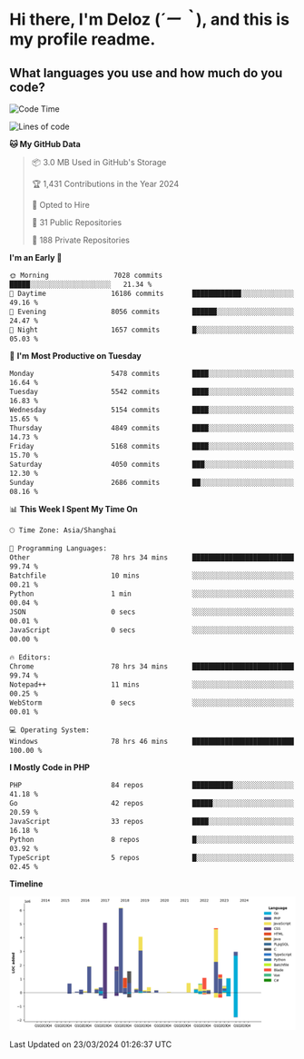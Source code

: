 # **Hi there, I'm Deloz (*´ー｀*), and this is my profile readme.**

## **What languages you use and how much do you code?**

<!--START_SECTION:waka-->
![Code Time](http://img.shields.io/badge/Code%20Time-3%2C554%20hrs%2010%20mins-blue)

![Lines of code](https://img.shields.io/badge/From%20Hello%20World%20I%27ve%20Written-37.8%20million%20lines%20of%20code-blue)

**🐱 My GitHub Data** 

> 📦 3.0 MB Used in GitHub's Storage 
 > 
> 🏆 1,431 Contributions in the Year 2024
 > 
> 💼 Opted to Hire
 > 
> 📜 31 Public Repositories 
 > 
> 🔑 188 Private Repositories 
 > 
**I'm an Early 🐤** 

```text
🌞 Morning                7028 commits        █████░░░░░░░░░░░░░░░░░░░░   21.34 % 
🌆 Daytime                16186 commits       ████████████░░░░░░░░░░░░░   49.16 % 
🌃 Evening                8056 commits        ██████░░░░░░░░░░░░░░░░░░░   24.47 % 
🌙 Night                  1657 commits        █░░░░░░░░░░░░░░░░░░░░░░░░   05.03 % 
```
📅 **I'm Most Productive on Tuesday** 

```text
Monday                   5478 commits        ████░░░░░░░░░░░░░░░░░░░░░   16.64 % 
Tuesday                  5542 commits        ████░░░░░░░░░░░░░░░░░░░░░   16.83 % 
Wednesday                5154 commits        ████░░░░░░░░░░░░░░░░░░░░░   15.65 % 
Thursday                 4849 commits        ████░░░░░░░░░░░░░░░░░░░░░   14.73 % 
Friday                   5168 commits        ████░░░░░░░░░░░░░░░░░░░░░   15.70 % 
Saturday                 4050 commits        ███░░░░░░░░░░░░░░░░░░░░░░   12.30 % 
Sunday                   2686 commits        ██░░░░░░░░░░░░░░░░░░░░░░░   08.16 % 
```


📊 **This Week I Spent My Time On** 

```text
🕑︎ Time Zone: Asia/Shanghai

💬 Programming Languages: 
Other                    78 hrs 34 mins      █████████████████████████   99.74 % 
Batchfile                10 mins             ░░░░░░░░░░░░░░░░░░░░░░░░░   00.21 % 
Python                   1 min               ░░░░░░░░░░░░░░░░░░░░░░░░░   00.04 % 
JSON                     0 secs              ░░░░░░░░░░░░░░░░░░░░░░░░░   00.01 % 
JavaScript               0 secs              ░░░░░░░░░░░░░░░░░░░░░░░░░   00.00 % 

🔥 Editors: 
Chrome                   78 hrs 34 mins      █████████████████████████   99.74 % 
Notepad++                11 mins             ░░░░░░░░░░░░░░░░░░░░░░░░░   00.25 % 
WebStorm                 0 secs              ░░░░░░░░░░░░░░░░░░░░░░░░░   00.01 % 

💻 Operating System: 
Windows                  78 hrs 46 mins      █████████████████████████   100.00 % 
```

**I Mostly Code in PHP** 

```text
PHP                      84 repos            ██████████░░░░░░░░░░░░░░░   41.18 % 
Go                       42 repos            █████░░░░░░░░░░░░░░░░░░░░   20.59 % 
JavaScript               33 repos            ████░░░░░░░░░░░░░░░░░░░░░   16.18 % 
Python                   8 repos             █░░░░░░░░░░░░░░░░░░░░░░░░   03.92 % 
TypeScript               5 repos             █░░░░░░░░░░░░░░░░░░░░░░░░   02.45 % 
```



**Timeline**

![Lines of Code chart](https://raw.githubusercontent.com/deloz/deloz/main/assets/bar_graph.png)


 Last Updated on 23/03/2024 01:26:37 UTC
<!--END_SECTION:waka-->
